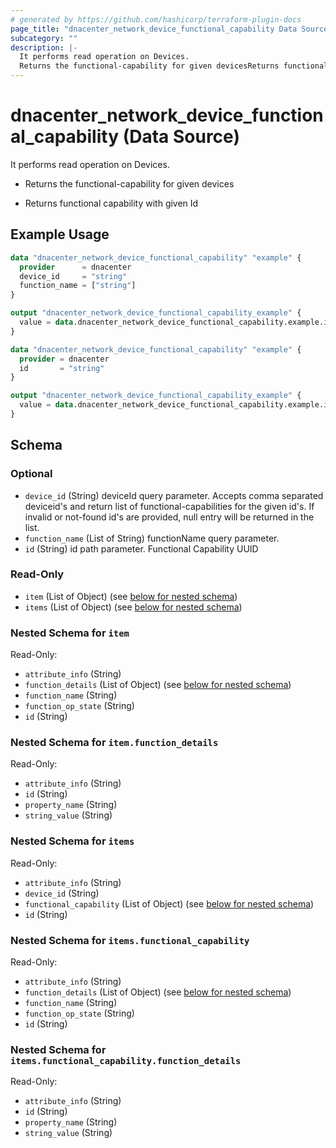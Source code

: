 ```yaml
---
# generated by https://github.com/hashicorp/terraform-plugin-docs
page_title: "dnacenter_network_device_functional_capability Data Source - terraform-provider-dnacenter"
subcategory: ""
description: |-
  It performs read operation on Devices.
  Returns the functional-capability for given devicesReturns functional capability with given Id
---
```


# dnacenter_network_device_functional_capability (Data Source)

It performs read operation on Devices.

- Returns the functional-capability for given devices

- Returns functional capability with given Id

## Example Usage

```terraform
data "dnacenter_network_device_functional_capability" "example" {
  provider      = dnacenter
  device_id     = "string"
  function_name = ["string"]
}

output "dnacenter_network_device_functional_capability_example" {
  value = data.dnacenter_network_device_functional_capability.example.items
}

data "dnacenter_network_device_functional_capability" "example" {
  provider = dnacenter
  id       = "string"
}

output "dnacenter_network_device_functional_capability_example" {
  value = data.dnacenter_network_device_functional_capability.example.item
}
```

<!-- schema generated by tfplugindocs -->
## Schema

### Optional

- `device_id` (String) deviceId query parameter. Accepts comma separated deviceid's and return list of functional-capabilities for the given id's. If invalid or not-found id's are provided, null entry will be returned in the list.
- `function_name` (List of String) functionName query parameter.
- `id` (String) id path parameter. Functional Capability UUID

### Read-Only

- `item` (List of Object) (see [below for nested schema](#nestedatt--item))
- `items` (List of Object) (see [below for nested schema](#nestedatt--items))

<a id="nestedatt--item"></a>
### Nested Schema for `item`

Read-Only:

- `attribute_info` (String)
- `function_details` (List of Object) (see [below for nested schema](#nestedobjatt--item--function_details))
- `function_name` (String)
- `function_op_state` (String)
- `id` (String)

<a id="nestedobjatt--item--function_details"></a>
### Nested Schema for `item.function_details`

Read-Only:

- `attribute_info` (String)
- `id` (String)
- `property_name` (String)
- `string_value` (String)



<a id="nestedatt--items"></a>
### Nested Schema for `items`

Read-Only:

- `attribute_info` (String)
- `device_id` (String)
- `functional_capability` (List of Object) (see [below for nested schema](#nestedobjatt--items--functional_capability))
- `id` (String)

<a id="nestedobjatt--items--functional_capability"></a>
### Nested Schema for `items.functional_capability`

Read-Only:

- `attribute_info` (String)
- `function_details` (List of Object) (see [below for nested schema](#nestedobjatt--items--functional_capability--function_details))
- `function_name` (String)
- `function_op_state` (String)
- `id` (String)

<a id="nestedobjatt--items--functional_capability--function_details"></a>
### Nested Schema for `items.functional_capability.function_details`

Read-Only:

- `attribute_info` (String)
- `id` (String)
- `property_name` (String)
- `string_value` (String)


